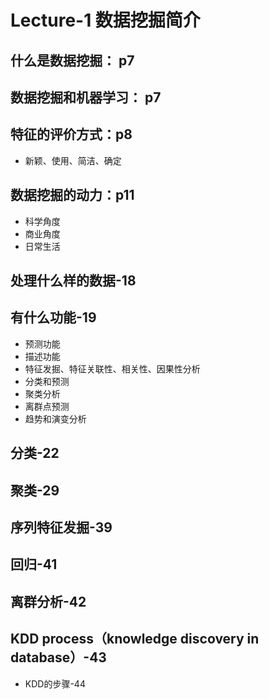 # Lecture-1 数据挖掘简介
## 什么是数据挖掘： p7
## 数据挖掘和机器学习： p7
## 特征的评价方式：p8
* 新颖、使用、简洁、确定
## 数据挖掘的动力：p11
* 科学角度
* 商业角度
* 日常生活
## 处理什么样的数据-18
## 有什么功能-19
* 预测功能       
* 描述功能
* 特征发掘、特征关联性、相关性、因果性分析
* 分类和预测
* 聚类分析
* 离群点预测
* 趋势和演变分析
## 分类-22
## 聚类-29
## 序列特征发掘-39
## 回归-41
## 离群分析-42
## KDD process（knowledge discovery in database）-43
* KDD的步骤-44 
